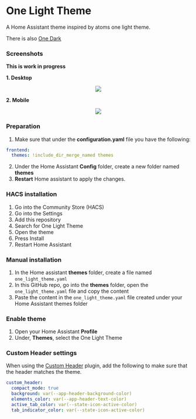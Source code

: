 # One Light Theme
A Home Assistant theme inspired by atoms one light theme.

There is also [One Dark](https://github.com/TecCheck/one_dark_theme)

### Screenshots

**This is work in progress**

**1. Desktop**
<p align="center">
  <img src="https://raw.githubusercontent.com/TecCheck/one_light_theme/master/res/screenshot_desktop.png">
</p>

**2. Mobile**

<p align="center">
  <img src="https://raw.githubusercontent.com/TecCheck/one_light_theme/master/res/screenshot_mobile.png">
</p>

### Preparation
1. Make sure that under the **configuration.yaml** file you have the following:

```yaml
frontend:
  themes: !include_dir_merge_named themes
```

2. Under the Home Assistant **Config** folder, create a new folder named **themes**
3. **Restart** Home assistant to apply the changes. 

### HACS installation
1. Go into the Community Store (HACS)
2. Go into the Settings
3. Add this repository
4. Search for One Light Theme
5. Open the theme
6. Press Install
7. Restart Home Assistant

### Manual installation
1. In the Home assistant **themes** folder, create a file named `one_light_theme.yaml`
2. In this GitHub repo, go into the **themes** folder, open the `one_light_theme.yaml` file and copy the content
3. Paste the content in the `one_light_theme.yaml` file created under your Home Assistant themes folder

### Enable theme
1. Open your Home Assistant **Profile**
2. Under, **Themes**, select the One Light Theme


### Custom Header settings
When using the [Custom Header](https://github.com/maykar/custom-header) plugin, add the following to make sure that the header matches the theme.

```yaml
custom_header:
  compact_mode: true
  background: var(--app-header-background-color)
  elements_color: var(--app-header-text-color)
  active_tab_color: var(--state-icon-active-color)
  tab_indicator_color: var(--state-icon-active-color)
```

